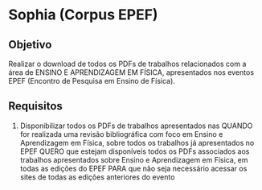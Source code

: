 # Sophia (Corpus EPEF)

## Objetivo

Realizar o download de todos os PDFs de trabalhos relacionados com a área de ENSINO E APRENDIZAGEM EM FÍSICA, apresentados nos eventos EPEF (Encontro de Pesquisa em Ensino de Física).

## Requisitos

1. Disponibilizar todos os PDFs de trabalhos apresentados nas
QUANDO for realizada uma revisão bibliográfica com foco em Ensino e Aprendizagem em Física, sobre todos os trabalhos já apresentados no EPEF
QUERO que estejam disponíveis todos os PDFs associados aos trabalhos apresentados sobre Ensino e Aprendizagem em Física, em todas as edições do EPEF
PARA que não seja necessário acessar os sites de todas as edições anteriores do evento
